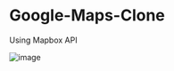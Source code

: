 # Google-Maps-Clone

Using Mapbox API

![image](https://user-images.githubusercontent.com/59088238/169894152-94a3eb81-f373-497e-b593-fcfd4eaf05d4.png)
